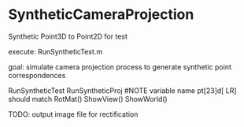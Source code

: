 SyntheticCameraProjection
=========================

Synthetic Point3D to Point2D for test

execute: RunSyntheticTest.m

goal: simulate camera projection process to generate synthetic point correspondences

RunSyntheticTest
    RunSyntheticProj #NOTE variable name pt[23]d[ LR] should match
        RotMat()
    ShowView()
    ShowWorld()

TODO:
    output image file for rectification

